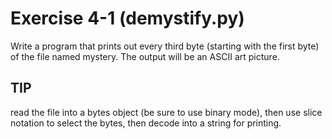 # Exercise 4-1 (demystify.py)

Write a program that prints out every third byte (starting with the first byte) of the file named mystery. The output will be an ASCII art picture.

## TIP

read the file into a bytes object (be sure to use binary mode), then use slice notation to select the bytes, then decode into a string for printing.


